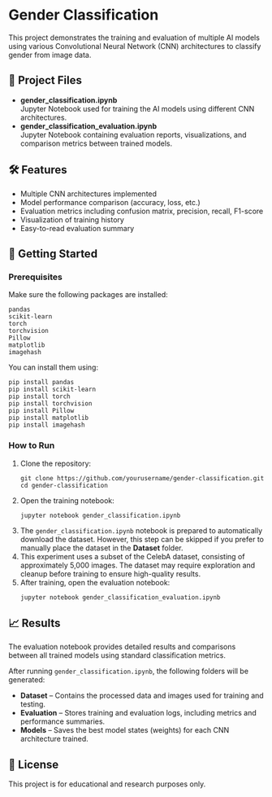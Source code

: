 <h1>Gender Classification</h1>
<p>
  This project demonstrates the training and evaluation of multiple AI models using various Convolutional Neural Network (CNN) architectures to classify gender from image data.
</p>

<h2>📂 Project Files</h2>
<ul>
  <li><strong>gender_classification.ipynb</strong><br>
      Jupyter Notebook used for training the AI models using different CNN architectures.</li>
  <li><strong>gender_classification_evaluation.ipynb</strong><br>
      Jupyter Notebook containing evaluation reports, visualizations, and comparison metrics between trained models.</li>
</ul>

<h2>🛠 Features</h2>
<ul>
  <li>Multiple CNN architectures implemented</li>
  <li>Model performance comparison (accuracy, loss, etc.)</li>
  <li>Evaluation metrics including confusion matrix, precision, recall, F1-score</li>
  <li>Visualization of training history</li>
  <li>Easy-to-read evaluation summary</li>
</ul>

<h2>🚀 Getting Started</h2>

<h3>Prerequisites</h3>
<p>Make sure the following packages are installed:</p>

<pre><code>pandas
scikit-learn
torch
torchvision
Pillow
matplotlib
imagehash
</code></pre>

<p>You can install them using:</p>

<pre><code>pip install pandas
pip install scikit-learn
pip install torch
pip install torchvision
pip install Pillow
pip install matplotlib
pip install imagehash
</code></pre>

<h3>How to Run</h3>
<ol>
  <li>Clone the repository:
    <pre><code>git clone https://github.com/yourusername/gender-classification.git
cd gender-classification</code></pre>
  </li>
  <li>Open the training notebook:
    <pre><code>jupyter notebook gender_classification.ipynb</code></pre>
  </li>
  <li>The <code>gender_classification.ipynb</code> notebook is prepared to automatically download the dataset. However, this step can be skipped if you prefer to manually place the dataset in the <strong>Dataset</strong> folder.</li>
  <li>This experiment uses a subset of the CelebA dataset, consisting of approximately 5,000 images. The dataset may require exploration and cleanup before training to ensure high-quality results.</li>
  <li>After training, open the evaluation notebook:
    <pre><code>jupyter notebook gender_classification_evaluation.ipynb</code></pre>
  </li>
</ol>

<h2>📈 Results</h2>
<p>The evaluation notebook provides detailed results and comparisons between all trained models using standard classification metrics.</p>
<p>After running <code>gender_classification.ipynb</code>, the following folders will be generated:</p>
<ul>
  <li><strong>Dataset</strong> – Contains the processed data and images used for training and testing.</li>
  <li><strong>Evaluation</strong> – Stores training and evaluation logs, including metrics and performance summaries.</li>
  <li><strong>Models</strong> – Saves the best model states (weights) for each CNN architecture trained.</li>
</ul>

<h2>📝 License</h2>
<p>This project is for educational and research purposes only.</p>

